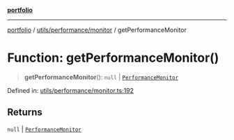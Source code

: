 [**portfolio**](../../../../README.md)

***

[portfolio](../../../../modules.md) / [utils/performance/monitor](../README.md) / getPerformanceMonitor

# Function: getPerformanceMonitor()

> **getPerformanceMonitor**(): `null` \| [`PerformanceMonitor`](../classes/PerformanceMonitor.md)

Defined in: [utils/performance/monitor.ts:192](https://github.com/tnorlund/Portfolio/blob/2543eeb40a5e6c83890983342b6e4d50a7a56c54/portfolio/utils/performance/monitor.ts#L192)

## Returns

`null` \| [`PerformanceMonitor`](../classes/PerformanceMonitor.md)
